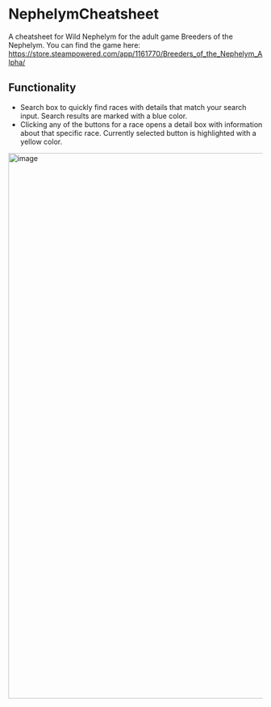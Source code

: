 # NephelymCheatsheet
A cheatsheet for Wild Nephelym for the adult game Breeders of the Nephelym.
You can find the game here: https://store.steampowered.com/app/1161770/Breeders_of_the_Nephelym_Alpha/

## Functionality
- Search box to quickly find races with details that match your search input. Search results are marked with a blue color.
- Clicking any of the buttons for a race opens a detail box with information about that specific race. Currently selected button is highlighted with a yellow color.

<img width="1362" height="1079" alt="image" src="https://github.com/user-attachments/assets/a7fbc85c-66d8-4346-a38d-f40b90b1003b" />

